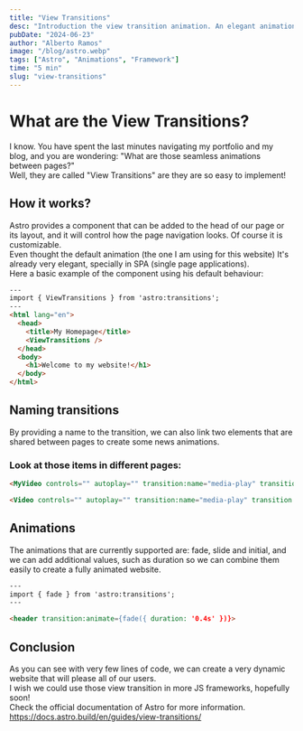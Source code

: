 ```yaml
---
title: "View Transitions"
desc: "Introduction the view transition animation. An elegant animation that triggers when visiting another url form the same page"
pubDate: "2024-06-23"
author: "Alberto Ramos"
image: "/blog/astro.webp"
tags: ["Astro", "Animations", "Framework"]
time: "5 min"
slug: "view-transitions"
---
```


# What are the View Transitions?
I know. You have spent the last minutes navigating my portfolio and my blog, and you are wondering: "What are those seamless animations between pages?"
<br>
Well, they are called "View Transitions" are they are so easy to implement!

## How it works?
Astro provides a <viewTransitions /> component that can be added to the head of our page or its layout, and it will control how the page navigation looks. Of course it is customizable.
<br>
Even thought the default animation (the one I am using for this website) It's already very elegant, specially in SPA (single page applications).
<br>
Here a basic example of the component using his default behaviour:


```html
---
import { ViewTransitions } from 'astro:transitions';
---
<html lang="en">
  <head>
    <title>My Homepage</title>
    <ViewTransitions />
  </head>
  <body>
    <h1>Welcome to my website!</h1>
  </body>
</html>

```
## Naming transitions
By providing a name to the transition, we can also link two elements that are shared between pages to create some news animations.

### Look at those items in different pages:
```html
<MyVideo controls="" autoplay="" transition:name="media-play" transition:persist />

```

```html
<Video controls="" autoplay="" transition:name="media-play" transition:persist />
```

## Animations
The animations that are currently supported are: fade, slide and initial, and we can add additional values, such as duration so we can combine them easily to create a fully animated website.
```html
---
import { fade } from 'astro:transitions';
---

<header transition:animate={fade({ duration: '0.4s' })}>

```

## Conclusion
As you can see with very few lines of code, we can create a very dynamic website that will please all of our users. 
<br>
I wish we could use those view transition in more JS frameworks, hopefully soon!
<br>
Check the official documentation of Astro for more information.
<br>
<span class="styled-link">https://docs.astro.build/en/guides/view-transitions/</span>


